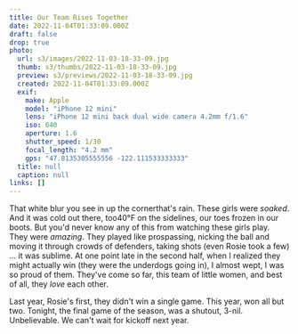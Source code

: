 ```yaml
---
title: Our Team Rises Together
date: 2022-11-04T01:33:09.000Z
draft: false
drop: true
photo:
  url: s3/images/2022-11-03-18-33-09.jpg
  thumb: s3/thumbs/2022-11-03-18-33-09.jpg
  preview: s3/previews/2022-11-03-18-33-09.jpg
  created: 2022-11-04T01:33:09.000Z
  exif:
    make: Apple
    model: "iPhone 12 mini"
    lens: "iPhone 12 mini back dual wide camera 4.2mm f/1.6"
    iso: 640
    aperture: 1.6
    shutter_speed: 1/30
    focal_length: "4.2 mm"
    gps: "47.8135305555556 -122.111533333333"
  title: null
  caption: null
links: []
---
```


That white blur you see in up the cornerthat's rain. These girls were _soaked_. And it was cold out there, too40&deg;F on the sidelines, our toes frozen in our boots. But you'd never know any of this from watching these girls play. They were _amazing_. They played like prospassing, nicking the ball and moving it through crowds of defenders, taking shots (even Rosie took a few) ... it was sublime. At one point late in the second half, when I realized they might actually win (they were the underdogs going in), I almost wept, I was so proud of them. They've come so far, this team of little women, and best of all, they _love_ each other.

Last year, Rosie's first, they didn't win a single game. This year, won all but two. Tonight, the final game of the season, was a shutout, 3-nil. Unbelievable. We can't wait for kickoff next year.
